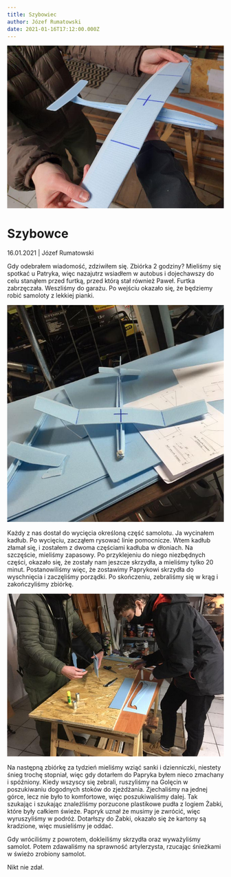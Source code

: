 ```yaml
---
title: Szybowiec
author: Józef Rumatowski
date: 2021-01-16T17:12:00.000Z
---
```

![szybowiec](photo_2021-01-16_19-25-32.jpg)

# Szybowce

16.01.2021 | Józef Rumatowski

Gdy odebrałem wiadomość, zdziwiłem się. Zbiórka 2 godziny? Mieliśmy się spotkać u Patryka, więc nazajutrz wsiadłem w autobus i dojechawszy do celu stanąłem przed furtką, przed którą stał również Paweł. Furtka zabrzęczała. Weszliśmy do garażu. Po wejściu okazało się, że będziemy robić samoloty z lekkiej pianki.

![](photo_2021-01-16_19-26-38.jpg)

Każdy z nas dostał do wycięcia określoną część samolotu. Ja wycinałem kadłub. Po wycięciu, zacząłem rysować linie pomocnicze. Wtem kadłub złamał się, i zostałem z dwoma częściami kadłuba w dłoniach. Na szczęście, mieliśmy zapasowy. Po przyklejeniu do niego niezbędnych części, okazało się, że zostały nam jeszcze skrzydła, a mieliśmy tylko 20 minut. Postanowiliśmy więc, że zostawimy Paprykowi skrzydła do wyschnięcia i zaczęliśmy porządki. Po skończeniu, zebraliśmy się w krąg i zakończyliśmy zbiórkę.

![](photo_2021-01-16_19-25-33.jpg)

Na następną zbiórkę za tydzień mieliśmy wziąć sanki i dzienniczki, niestety śnieg trochę stopniał, więc gdy dotarłem do Papryka byłem nieco zmachany i spóźniony. Kiedy wszyscy się zebrali, ruszyliśmy na Golęcin w poszukiwaniu dogodnych stoków do zjeżdżania. Zjechaliśmy na jednej górce, lecz nie było to komfortowe, więc poszukiwaliśmy dalej. Tak szukając i szukając znaleźliśmy porzucone plastikowe pudła z logiem Żabki, które były całkiem świeże. Papryk uznał że musimy je zwrócić, więc wyruszyliśmy w podróż. Dotarłszy do Żabki, okazało się że kartony są kradzione, więc musieliśmy je oddać.

Gdy wróciliśmy z powrotem, dokleiliśmy skrzydła oraz wyważyliśmy samolot. Potem zdawaliśmy na sprawność artylerzysta, rzucając śnieżkami w świeżo zrobiony samolot.

Nikt nie zdał.
